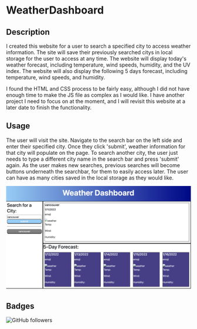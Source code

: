 # WeatherDashboard


## Description

I created this website for a user to search a specified city to access weather information. The site will save their previously searched citys in local storage for the user to access at any time. The website will display today's weather forecast, including temperature, wind speeds, humidity, and the UV index. The website will also display the following 5 days forecast, including temperature, wind speeds, and humidity.

I found the HTML and CSS process to be fairly easy, although I did not have enough time to make the JS file as complex as I would like. I have another project I need to focus on at the moment, and I will revisit this website at a later date to finish the functionality.


## Usage

The user will visit the site. Navigate to the search bar on the left side and enter their specified city. Once they click 'submit', weather information for that city will populate on the page. To search another city, the user just needs to type a different city name in the search bar and press 'submit' again. As the user makes new searches, previous searches will become buttons underneath the searchbar, for them to easily access later. The user can have as many cities saved in the local storage as they would like.

![photo of deployed website](https://github.com/sabhanson/HW6-WeatherDashboard/blob/main/assets/Screen%20Shot%202022-01-11%20at%207.34.48%20PM.png)


## Badges

![GitHub followers](https://img.shields.io/github/followers/sabhanson?style=social)
